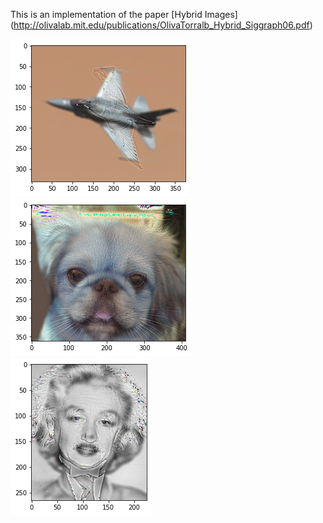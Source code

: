 This is an implementation of the paper 
   [Hybrid Images] (http://olivalab.mit.edu/publications/OlivaTorralb_Hybrid_Siggraph06.pdf)


![Bird/Plane](img/bird_plane.png)
![Dog/Cat](img/dog_cat.png)
![Einstein/Marilyn](img/einstein_marilyn.png)